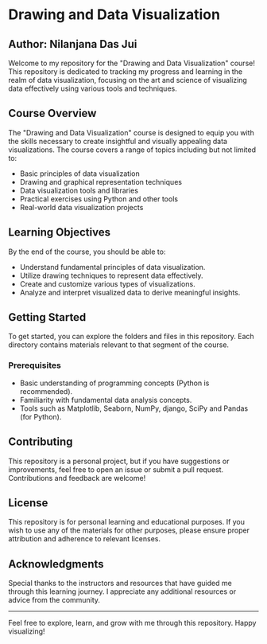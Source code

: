 # Drawing and Data Visualization
## Author: Nilanjana Das Jui
Welcome to my repository for the "Drawing and Data Visualization" course! This repository is dedicated to tracking my progress and learning in the realm of data visualization, focusing on the art and science of visualizing data effectively using various tools and techniques.

## Course Overview

The "Drawing and Data Visualization" course is designed to equip you with the skills necessary to create insightful and visually appealing data visualizations. The course covers a range of topics including but not limited to:

- Basic principles of data visualization
- Drawing and graphical representation techniques
- Data visualization tools and libraries
- Practical exercises using Python and other tools
- Real-world data visualization projects

## Learning Objectives

By the end of the course, you should be able to:
- Understand fundamental principles of data visualization.
- Utilize drawing techniques to represent data effectively.
- Create and customize various types of visualizations.
- Analyze and interpret visualized data to derive meaningful insights.


## Getting Started

To get started, you can explore the folders and files in this repository. Each directory contains materials relevant to that segment of the course.

### Prerequisites

- Basic understanding of programming concepts (Python is recommended).
- Familiarity with fundamental data analysis concepts.
- Tools such as Matplotlib, Seaborn, NumPy, django, SciPy and Pandas (for Python).

## Contributing

This repository is a personal project, but if you have suggestions or improvements, feel free to open an issue or submit a pull request. Contributions and feedback are welcome!

## License

This repository is for personal learning and educational purposes. If you wish to use any of the materials for other purposes, please ensure proper attribution and adherence to relevant licenses.

## Acknowledgments

Special thanks to the instructors and resources that have guided me through this learning journey. I appreciate any additional resources or advice from the community.

---

Feel free to explore, learn, and grow with me through this repository. Happy visualizing!


